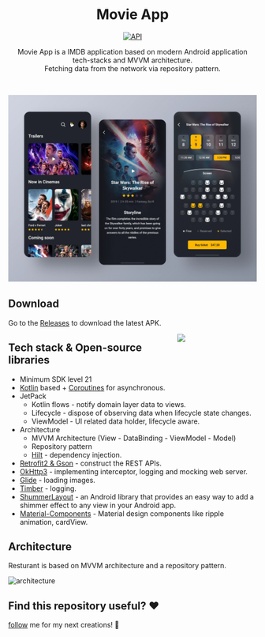 <h1 align="center">Movie App</h1>

<p align="center">
  <a href="https://android-arsenal.com/api?level=21"><img alt="API" src="https://img.shields.io/badge/API-21%2B-brightgreen.svg?style=flat"/></a>
</p>

<p align="center">  
Movie App  is a IMDB  application based on modern Android application tech-stacks and MVVM architecture.<br>
Fetching data from the network via repository pattern.
</p>
</br>

<p align="center">
<img src="/preview/preview.png"/>
</p>

## Download
Go to the [Releases](https://github.com/zerox321/Movie_app/releases) to download the latest APK.

<img src="/api/gif.gif" align="right" width="32%"/>

## Tech stack & Open-source libraries
- Minimum SDK level 21
- [Kotlin](https://kotlinlang.org/) based + [Coroutines](https://github.com/Kotlin/kotlinx.coroutines) for asynchronous.
- JetPack
  - Kotlin flows  - notify domain layer data to views.
  - Lifecycle - dispose of observing data when lifecycle state changes.
  - ViewModel - UI related data holder, lifecycle aware.
- Architecture
  - MVVM Architecture (View - DataBinding - ViewModel - Model)
  - Repository pattern
  - [Hilt](https://developer.android.com/training/dependency-injection/hilt-android) - dependency injection.
- [Retrofit2 & Gson](https://github.com/square/retrofit) - construct the REST APIs.
- [OkHttp3](https://github.com/square/okhttp) - implementing interceptor, logging and mocking web server.
- [Glide](https://github.com/bumptech/glide) - loading images.
- [Timber](https://github.com/JakeWharton/timber) - logging.
- [ShummerLayout](https://facebook.github.io/shimmer-android/) -  an Android library that provides an easy way to add a shimmer effect to any view in your Android app.
- [Material-Components](https://github.com/material-components/material-components-android) - Material design components like ripple animation, cardView.

## Architecture
Resturant is based on MVVM architecture and a repository pattern.

![architecture](https://user-images.githubusercontent.com/24237865/77502018-f7d36000-6e9c-11ea-92b0-1097240c8689.png)


## Find this repository useful? :heart:
[follow](https://github.com/zerox321) me for my next creations! 🤩

